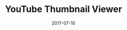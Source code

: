 ---
layout: site
title: "YouTube Thumbnail Viewer"
date: 2017-07-10
categories: [community]
version: 1.6.7
major: 1
minor: 6
patch: 7
slug: youtube-thumbnail-viewer
link: https://youtube-thumbnail-viewer.firebaseapp.com/
permalink: /sites/:slug
---